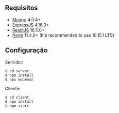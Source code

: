 
## Requisitos

-   [Mongo](https://www.mongodb.com/) 4.0.4+
-   [ExpressJS](https://expressjs.com/) 4.16.3+
-   [ReactJS](https://reactjs.org/) 16.5.0+
-   [Node](https://nodejs.org/en/) 11.4.0+ (It's recommended to use 10.15.1 LTS)

## Configuração

Servidor:
```
$ cd server
$ npm install
$ npx nodemon
```

Cliente:
```
$ cd client
$ npm install
$ npm start
```
